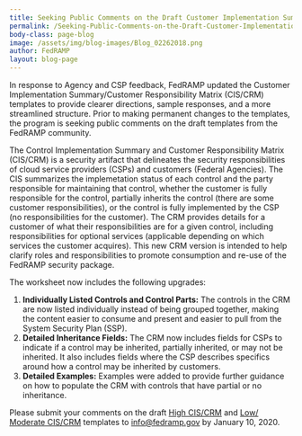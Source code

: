 ```yaml
---
title: Seeking Public Comments on the Draft Customer Implementation Summary (CIS) and Customer Responsibility Matrix (CRM) Templates 
permalink: /Seeking-Public-Comments-on-the-Draft-Customer-Implementation-Summary-and-Customer-Responsibility-Matrix-Templates/
body-class: page-blog
image: /assets/img/blog-images/Blog_02262018.png
author: FedRAMP
layout: blog-page
---
```

In response to Agency and CSP feedback, FedRAMP updated the Customer Implementation Summary/Customer Responsibility Matrix (CIS/CRM) templates to provide clearer directions, sample responses, and a more streamlined structure.  Prior to making permanent changes to the templates, the program is seeking public comments on the draft templates from the FedRAMP community.

The Control Implementation Summary and Customer Responsibility Matrix (CIS/CRM) is a security artifact that delineates the security responsibilities of cloud service providers (CSPs) and customers (Federal Agencies). The CIS summarizes the implemetation status of each control and the party responsible for maintaining that control, whether the customer is fully responsible for the control, partially inherits the control (there are some customer responsibilities), or the control is fully  implemented by the CSP (no responsibilities for the customer). The CRM provides details for a customer of what their responsibilities are for a given control, including responsibilities for optional services (applicable depending on which services the customer acquires).  This new CRM version is intended to help clarify roles and responsibilities to promote consumption and re-use of the FedRAMP security package. 

The worksheet now includes the following upgrades:
1. **Individually Listed Controls and Control Parts:** The controls in the CRM are now listed individually instead of being grouped together, making the content easier to consume and present and easier to pull from the System Security Plan (SSP). 
2. **Detailed Inheritance Fields:** The CRM now includes fields for CSPs to indicate if a control may be inherited, partially inherited, or may not be inherited. It also includes fields where the CSP describes specifics around how a control may be inherited by customers.
3. **Detailed Examples:** Examples were added to provide further guidance on how to populate the CRM with controls that have partial or no inheritance.

Please submit your comments on the draft <a href="{{site.baseurl}}//assets/resources/templates/DRAFT-SSP-A09-FedRAMP-High-CIS-Workbook-Template.xlsx">High CIS/CRM</a></li> and <a href="{{site.baseurl}}//assets/resources/templates/DRAFT-SSP-A09-FedRAMP-Low-or-Moderate-CIS-Workbook-Template.xlsx">Low/ Moderate CIS/CRM</a></li> templates to <a href="mailto:info@fedramp.gov">info@fedramp.gov</a> by January 10, 2020.
